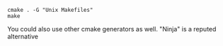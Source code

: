 ```
cmake . -G "Unix Makefiles"
make
```

You could also use other cmake generators as well. "Ninja" is a reputed alternative
